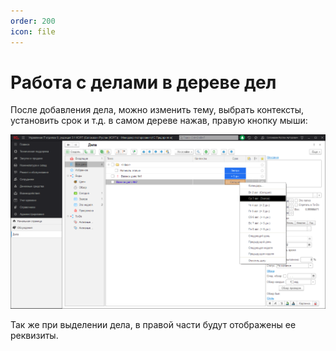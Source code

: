 ```yaml
---
order: 200
icon: file
---
```


# Работа с делами в дереве дел

После добавления дела, можно изменить тему, выбрать контексты, установить срок и т.д. в самом дереве нажав, правую кнопку мыши:

![работа с делами](static/01_РаботаСДелами.png)

Так же при выделении дела, в правой части будут отображены ее реквизиты.